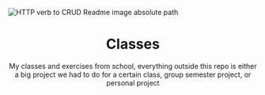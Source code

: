 [//]: # "Absolute Path of the image"
![HTTP verb to CRUD Readme image absolute path](https://cdn.jsdelivr.net/gh/gabrielvlad/assets-cdn@main/classes/VIA_UC_logo.png)
<h1 align="center">Classes</h1>
<p align="center">My classes and exercises from school, everything outside this repo is either a big project we had to do for a certain class,  group semester project, or personal project</p>